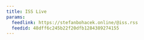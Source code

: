```yaml
---
title: ISS Live
params:
  feedlink: https://stefanbohacek.online/@iss.rss
  feedid: 48dff6c245b22f20dfb1284389274155
---
```

